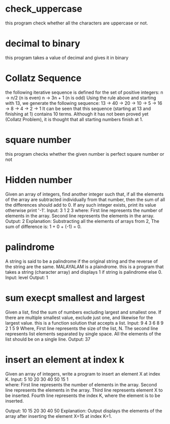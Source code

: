 # check_uppercase
this program check whether all the characters are uppercase or not.
# decimal to binary
this program takes a value of decimal and gives it in binary
# Collatz Sequence
the following iterative sequence is defined for the set of positive integers:
n → n/2 (n is even)
n → 3n + 1 (n is odd)
Using the rule above and starting with 13, we generate the following sequence:
13 → 40 → 20 → 10 → 5 → 16 → 8 → 4 → 2 → 1
It can be seen that this sequence (starting at 13 and finishing at 1) contains 10 terms. Although it has not been proved yet (Collatz Problem), it is thought that all starting numbers finish at 1.
# square number
this program checks whether the given number is perfect square number or not
# Hidden number
Given an array of integers, find another integer such that, if all the elements of the array are subtracted individually from that number, then the sum of all the differences should add to 0. If any such integer exists, print its value otherwise print '-1'.
Input:
3
1 2 3
where:
First line represents the number of elements in the array.
Second line represents the elements in the array.
Output:
2
Explanation: Substracting all the elements of arrays from 2, The sum of difference is: 1 + 0 + (-1) = 0.
# palindrome
A string is said to be a palindrome if the original string and the reverse of the string are the same. MALAYALAM is a plaindrome.
this is a program that takes a string (character array) and displays 1 if string is palindrome else 0. 
Input:
 level 
Output:
 1 
# sum execpt smallest and largest
Given a list, find the sum of numbers excluding largest and smallest one. If there are multiple smallest value, exclude just one, and likewise for the largest value. 
this is a function solution that accepts a list.
Input:
    9 
    4 3 6 8 9 2 1 5 9
    Where, 
First line represents the size of the list, N.
The second line represents list elements separated by single space. All the elements of the list should be on a single line.
Output:
     37
# insert an element at index k
Given an array of integers, write a program to insert an element X at index K.
Input:
    5
    10 20 30 40 50
    15
    1  
    where:
First line represents the number of elements in the array.
Second line represents the elements in the array.
Third line represents element X to be inserted.
Fourth line represents the index K, where the element is to be inserted.

Output:
    10 15 20 30 40 50
Explanation: Output displays the elements of the array after inserting the element X=15 at index K=1.

